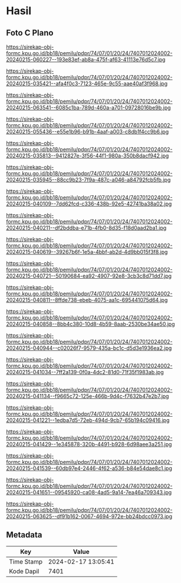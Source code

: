# Hasil

## Foto C Plano

https://sirekap-obj-formc.kpu.go.id/bb18/pemilu/pdpr/74/07/01/20/24/7407012024002-20240215-060227--193e83ef-ab8a-475f-af63-41113e76d5c7.jpg

https://sirekap-obj-formc.kpu.go.id/bb18/pemilu/pdpr/74/07/01/20/24/7407012024002-20240215-035421--afa4f0c3-7123-465e-9c55-aae40af3f968.jpg

https://sirekap-obj-formc.kpu.go.id/bb18/pemilu/pdpr/74/07/01/20/24/7407012024002-20240215-063541--6085c1ba-789d-460a-a701-09728016be9b.jpg

https://sirekap-obj-formc.kpu.go.id/bb18/pemilu/pdpr/74/07/01/20/24/7407012024002-20240215-055436--e55e1b96-b91b-4aaf-a003-c8db1f4cc9b6.jpg

https://sirekap-obj-formc.kpu.go.id/bb18/pemilu/pdpr/74/07/01/20/24/7407012024002-20240215-035813--9412827e-3f56-44f1-980a-350b8dacf942.jpg

https://sirekap-obj-formc.kpu.go.id/bb18/pemilu/pdpr/74/07/01/20/24/7407012024002-20240215-035945--88cc9b23-7f9a-487c-a046-a84792fcb5fb.jpg

https://sirekap-obj-formc.kpu.go.id/bb18/pemilu/pdpr/74/07/01/20/24/7407012024002-20240215-040109--7dd62fcd-c336-438b-92e5-42741ba38a02.jpg

https://sirekap-obj-formc.kpu.go.id/bb18/pemilu/pdpr/74/07/01/20/24/7407012024002-20240215-040211--df2bddba-e71b-4fb0-8d35-f18d0aad2ba1.jpg

https://sirekap-obj-formc.kpu.go.id/bb18/pemilu/pdpr/74/07/01/20/24/7407012024002-20240215-040619--39267b6f-1e5a-4bbf-ab2d-4d9bb015f3f8.jpg

https://sirekap-obj-formc.kpu.go.id/bb18/pemilu/pdpr/74/07/01/20/24/7407012024002-20240215-040721--50190684-ea92-4907-92e8-3cb3c8d71dd7.jpg

https://sirekap-obj-formc.kpu.go.id/bb18/pemilu/pdpr/74/07/01/20/24/7407012024002-20240215-040811--8ffde738-ebeb-4075-aa1c-695441075d64.jpg

https://sirekap-obj-formc.kpu.go.id/bb18/pemilu/pdpr/74/07/01/20/24/7407012024002-20240215-040858--8bb4c380-10d8-4b59-8aab-2530be34ae50.jpg

https://sirekap-obj-formc.kpu.go.id/bb18/pemilu/pdpr/74/07/01/20/24/7407012024002-20240215-040944--c02026f7-9579-435a-bc1c-d5d3e1936ea2.jpg

https://sirekap-obj-formc.kpu.go.id/bb18/pemilu/pdpr/74/07/01/20/24/7407012024002-20240215-041034--7ff2a139-0f0a-4dc2-81d0-71f35f1983ab.jpg

https://sirekap-obj-formc.kpu.go.id/bb18/pemilu/pdpr/74/07/01/20/24/7407012024002-20240215-041134--f9665c72-125e-466b-9d4c-f7632b47e2b7.jpg

https://sirekap-obj-formc.kpu.go.id/bb18/pemilu/pdpr/74/07/01/20/24/7407012024002-20240215-041221--1edba7d5-72eb-494d-9cb7-65b194c09416.jpg

https://sirekap-obj-formc.kpu.go.id/bb18/pemilu/pdpr/74/07/01/20/24/7407012024002-20240215-041429--1e345878-320b-4491-b928-6d98aee3a251.jpg

https://sirekap-obj-formc.kpu.go.id/bb18/pemilu/pdpr/74/07/01/20/24/7407012024002-20240215-041539--60db97e4-2446-4f62-a536-b84e54dae8c1.jpg

https://sirekap-obj-formc.kpu.go.id/bb18/pemilu/pdpr/74/07/01/20/24/7407012024002-20240215-041651--09545920-ca08-4ad5-9a14-7ea46a709343.jpg

https://sirekap-obj-formc.kpu.go.id/bb18/pemilu/pdpr/74/07/01/20/24/7407012024002-20240215-063625--df91b162-0067-4694-972e-bb24bdcc0973.jpg


## Metadata

| Key        | Value               |
| ---------- | ------------------- |
| Time Stamp | 2024-02-17 13:05:41 |
| Kode Dapil | 7401                |



